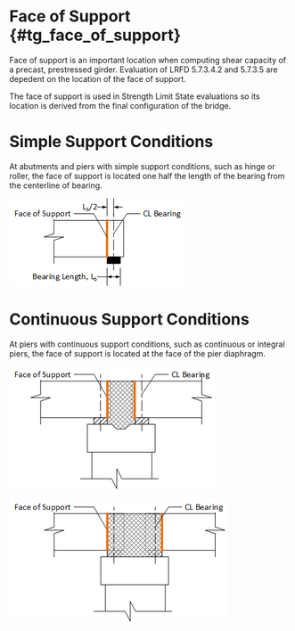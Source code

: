 Face of Support {#tg_face_of_support}
======================================
Face of support is an important location when computing shear capacity of a precast, prestressed girder. Evaluation of LRFD 5.7.3.4.2 and 5.7.3.5 are depedent on the location of the face of support.

The face of support is used in Strength Limit State evaluations so its location is derived from the final configuration of the bridge.

# Simple Support Conditions #
At abutments and piers with simple support conditions, such as hinge or roller, the face of support is located one half the length of the bearing from the centerline of bearing.

![](FaceOfSupport_Hinge.png)

# Continuous Support Conditions #
At piers with continuous support conditions, such as continuous or integral piers, the face of support is located at the face of the pier diaphragm. 


![](FaceOfSupport_Continuous.png)

![](FaceOfSupport_Integral.png)
